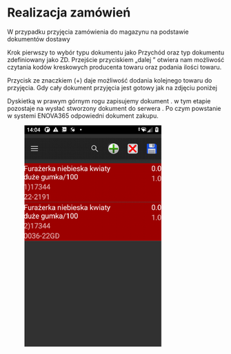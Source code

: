 # Realizacja zamówień
W przypadku przyjęcia zamówienia do magazynu na podstawie dokumentów dostawy<br />

Krok pierwszy to wybór typu dokumentu jako Przychód oraz typ dokumentu zdefiniowany jako ZD. Przejście przyciskiem „dalej ” otwiera nam możliwość czytania kodów kreskowych producenta towaru oraz podania ilości towaru.<br />

Przycisk ze znaczkiem (+) daje możliwość dodania kolejnego towaru do przyjęcia. Gdy cały dokument przyjęcia jest gotowy jak na zdjęciu poniżej<br />

Dyskietką w prawym górnym rogu zapisujemy dokument . w tym etapie pozostaje na wysłać stworzony dokument do serwera . Po czym powstanie w systemi ENOVA365 odpowiedni dokument zakupu.

<figure markdown>
<img src="../.././assets/magazynierREALIZACJA.png" alt="Enova Platnosci" style="width:75%; margin: 0 auto;"/>
</figure>
